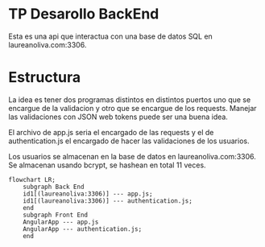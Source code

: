 # TP Desarollo BackEnd
Esta es una api que interactua con una base de datos SQL en laureanoliva.com:3306.

# Estructura
La idea es tener dos programas distintos en distintos puertos uno que se encargue de la validacion y otro que se encargue de los requests. Manejar las validaciones con JSON web tokens puede ser una buena idea.

El archivo de app.js seria el encargado de las requests y el de authentication.js el encargado de hacer las validaciones de los usuarios.

Los usuarios se almacenan en la base de datos en laureanoliva.com:3306. Se almacenan usando bcrypt, se hashean en total 11 veces.


````mermaid
flowchart LR;
    subgraph Back End
    id1[(laureanoliva:3306)] --- app.js;
    id1[(laureanoliva:3306)] --- authentication.js;
    end
    subgraph Front End
    AngularApp --- app.js
    AngularApp --- authentication.js;
    end

     


